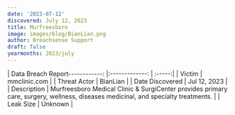 ```yaml
---
date: '2023-07-12'
discovered: July 12, 2023
title: Murfreesboro
image: images/blog/BianLian.png
author: Breachsense Support
draft: false
yearmonths: 2023/july
---
```


| Data Breach Report------------:     |:-------------:    | :-----:|
| Victim      | mmclinic.com      | 
| Threat Actor      | BianLian      | 
| Date Discovered      | Jul 12, 2023      | 
| Description      | Murfreesboro Medical Clinic & SurgiCenter provides primary care, surgery, wellness, diseases medicinal, and specialty treatments.      | 
| Leak Size      | Unknown      | 

